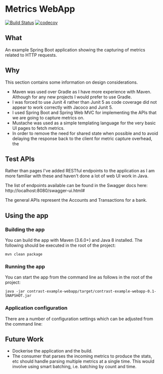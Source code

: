 # Metrics WebApp

[![Build Status](https://travis-ci.com/turf00/metrics-webapp.svg?branch=master)](https://travis-ci.org/turf00/metrics-webapp)
[![codecov](https://codecov.io/gh/turf00/metrics-webapp/branch/master/graph/badge.svg)](https://codecov.io/gh/turf00/metrics-webapp)

## What

An example Spring Boot application showing the capturing of metrics related to HTTP requests.

## Why

This section contains some information on design considerations.

+ Maven was used over Gradle as I have more experience with Maven.  Although for any new projects I would prefer to use Gradle.
+ I was forced to use Junit 4 rather than Junit 5 as code coverage did not appear to work correctly with Jacoco and Junit 5.
+ I used Spring Boot and Spring Web MVC for implementing the APIs that we are going to capture metrics on.
+ Mustache was used as a simple templating language for the very basic UI pages to fetch metrics.
+ In order to remove the need for shared state when possible and to avoid delaying the response back to the client for metric capture overhead, the 

## Test APIs

Rather than pages I've added RESTful endpoints to the application as I am more familiar with these and haven't done a lot of web UI work in Java.

The list of endpoints available can be found in the Swagger docs here: http://localhost:8080/swagger-ui.html#

The general APIs represent the Accounts and Transactions for a bank.

## Using the app

### Building the app

You can build the app with Maven (3.6.0+) and Java 8 installed.  The following should be executed in the root of the project:

`mvn clean package`

### Running the app

You can start the app from the command line as follows in the root of the project:

`java -jar contrast-example-webapp/target/contrast-example-webapp-0.1-SNAPSHOT.jar`

### Application configuration

There are a number of configuration settings which can be adjusted from the command line:

## Future Work

+ Dockerise the application and the build.
+ The consumer that parses the incoming metrics to produce the stats, etc should handle parsing multiple metrics at a single time.  This would involve using smart batching, i.e. batching by count and time.

